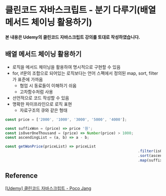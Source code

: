 # 클린코드 자바스크립트 - 분기 다루기(배열 메서드 체이닝 활용하기)



**본 내용은 Udemy의 클린코드 자바스크립트 강의를 토대로 작성하였습니다.**



## 배열 메서드 체이닝 활용하기

* 로직을 메서드 체이닝을 활용하여 명시적으로 구현할 수 있음
* for, if문의 조합으로 되어있는 로직보다는 언어 스펙에서 정의된 map, sort, filter가 표준에 가까움
  * 협업 시 동료들이 이해하기 쉬움
  * 고차함수처럼 사용
* 선언적으로 코드 작성할 수 있음
* 명확한 파이프라인으로 로직 표현
  * 자료구조의 큐와 같은 형태

```JavaScript
const price = ['2000', '1000', '3000', '5000', '4000'];

const suffixWon = (price) => price '원';
const isOverOneThousand = (price) => Number(price) > 1000;
const ascendingList = (a, b) => a - b;

const getWonPrice(priceList) => priceList
  															.filter(isOverOneThousand)
  															.sort(ascendingList)
  															.map(suffixWon);
```







## Reference

[[Udemy] 클린코드 자바스크립트 - Poco Jang](https://www.udemy.com/course/clean-code-js/)

